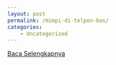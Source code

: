 ```yaml
---
layout: post
permalink: /mimpi-di-telpon-bos/
categories:
    - Uncategorized
---
```


[Baca Selengkapnya](/04)